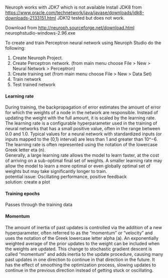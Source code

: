 Neuroph works with JDK7 which is not available
Install JDK8 from https://www.oracle.com/technetwork/java/javase/downloads/jdk8-downloads-2133151.html
JDK12 tested but does not work.

Download from http://neuroph.sourceforge.net/download.html
neurophstudio-windows-2.96.exe

To create and train Perceptron neural network using Neuroph Studio do the following:
1. Create Neuroph Project.
2. Create Perceptron network. (from main menu choose File > New > Neural Network > Perceptron)
3. Create training set (from main menu choose File > New > Data Set)
4. Train network
5. Test trained network

#### Learning rate
During training, the backpropagation of error estimates the amount of error for which the weights of a node in the network are responsible. Instead of updating the weight with the full amount, it is scaled by the learning rate.
The learning rate is a configurable hyperparameter used in the training of neural networks that has a small positive value, often in the range between 0.0 and 1.0. Typical values for a neural network with standardized inputs (or inputs mapped to the (0,1) interval) are less than 1 and greater than 10^−6.<br />
The learning rate is often represented using the notation of the lowercase Greek letter eta (n).<br />
Generally, a large learning rate allows the model to learn faster, at the cost of arriving on a sub-optimal final set of weights. A smaller learning rate may allow the model to learn a more optimal or even globally optimal set of weights but may take significantly longer to train.<br />
potential issue: Oscillating performance, positive feedback<br />
solution: create a plot

#### Training epochs 
Passes through the training data

#### Momentum 
The amount of inertia of past updates is controlled via the addition of a new hyperparameter, often referred to as the “momentum” or “velocity” and uses the notation of the Greek lowercase letter alpha (a).
An exponentially weighted average of the prior updates to the weight can be included when the weights are updated. This change to stochastic gradient descent is called “momentum” and adds inertia to the update procedure, causing many past updates in one direction to continue in that direction in the future.
It has the effect of smoothing the optimization process, slowing updates to continue in the previous direction instead of getting stuck or oscillating.


